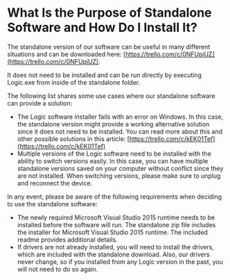 # What Is the Purpose of Standalone Software and How Do I Install It?

The standalone version of our software can be useful in many different situations and can be downloaded here: [https://trello.com/c/0NFUpiUZ](https://trello.com/c/0NFUpiUZ).

It does not need to be installed and can be run directly by executing Logic.exe from inside of the standalone folder.

The following list shares some use cases where our standalone software can provide a solution:

* The Logic software installer fails with an error on Windows. In this case, the standalone version might provide a working alternative solution since it does not need to be installed. You can read more about this and other possible solutions in this article: [https://trello.com/c/kEK01Tef](https://trello.com/c/kEK01Tef)
* Multiple versions of the Logic software need to be installed with the ability to switch versions easily. In this case, you can have multiple standalone versions saved on your computer without conflict since they are not installed. When switching versions, please make sure to unplug and reconnect the device.

In any event, please be aware of the following requirements when deciding to use the standalone software:

* The newly required Microsoft Visual Studio 2015 runtime needs to be installed before the software will run. The standalone zip file includes the installer for Microsoft Visual Studio 2015 runtime. The included readme provides additional details.
* If drivers are not already installed, you will need to install the drivers, which are included with the standalone download. Also, our drivers never change, so if you installed from any Logic version in the past, you will not need to do so again.

